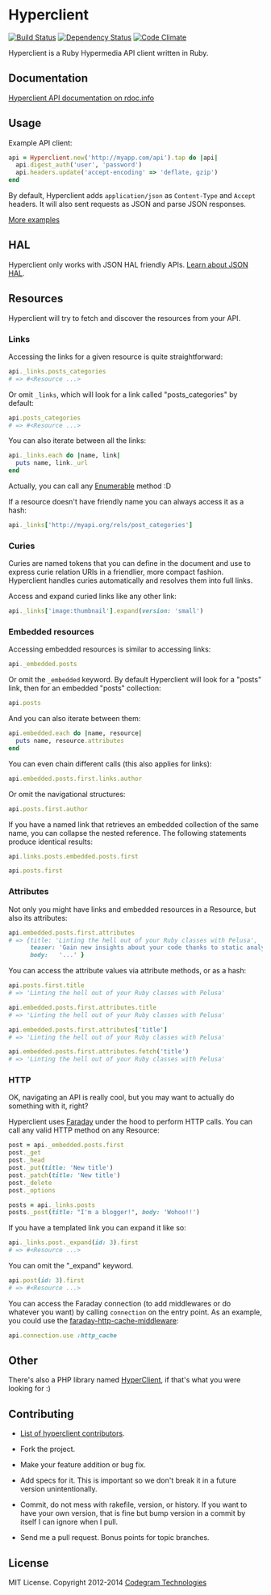 # Hyperclient
[![Build Status](https://secure.travis-ci.org/codegram/hyperclient.png)](http://travis-ci.org/codegram/hyperclient)
[![Dependency Status](https://gemnasium.com/codegram/hyperclient.png)](http://gemnasium.com/codegram/hyperclient)
[![Code Climate](https://codeclimate.com/github/codegram/hyperclient.png)](https://codeclimate.com/github/codegram/hyperclient)

Hyperclient is a Ruby Hypermedia API client written in Ruby.

## Documentation

[Hyperclient API documentation on rdoc.info][rdoc]

## Usage

Example API client:

```ruby
api = Hyperclient.new('http://myapp.com/api').tap do |api|
  api.digest_auth('user', 'password')
  api.headers.update('accept-encoding' => 'deflate, gzip')
end
```

By default, Hyperclient adds `application/json` as `Content-Type` and `Accept` headers. It will also sent requests as JSON and parse JSON responses.

[More examples][examples]

## HAL

Hyperclient only works with JSON HAL friendly APIs. [Learn about JSON HAL][hal].

## Resources

Hyperclient will try to fetch and discover the resources from your API.

### Links

Accessing the links for a given resource is quite straightforward:

```ruby
api._links.posts_categories
# => #<Resource ...>
```

Or omit `_links`, which will look for a link called "posts_categories" by default:

```ruby
api.posts_categories
# => #<Resource ...>
```

You can also iterate between all the links:

```ruby
api._links.each do |name, link|
  puts name, link._url
end
```

Actually, you can call any [Enumerable][enumerable] method :D

If a resource doesn't have friendly name you can always access it as a hash:

```ruby
api._links['http://myapi.org/rels/post_categories']
```

### Curies

Curies are named tokens that you can define in the document and use to express curie relation URIs in a friendlier, more compact fashion. Hyperclient handles curies automatically and resolves them into full links.

Access and expand curied links like any other link:

```ruby
api._links['image:thumbnail'].expand(version: 'small')
```

### Embedded resources

Accessing embedded resources is similar to accessing links:

```ruby
api._embedded.posts
```

Or omit the `_embedded` keyword. By default Hyperclient will look for a "posts" link, then for an embedded "posts" collection:

```ruby
api.posts
```

And you can also iterate between them:

```ruby
api.embedded.each do |name, resource|
  puts name, resource.attributes
end
```

You can even chain different calls (this also applies for links):

```ruby
api.embedded.posts.first.links.author
```

Or omit the navigational structures:

```ruby
api.posts.first.author
```

If you have a named link that retrieves an embedded collection of the same name, you can collapse the nested reference. The following statements produce identical results:

```ruby
api.links.posts.embedded.posts.first
```

```ruby
api.posts.first
```

### Attributes

Not only you might have links and embedded resources in a Resource, but also its attributes:

```ruby
api.embedded.posts.first.attributes
# => {title: 'Linting the hell out of your Ruby classes with Pelusa',
      teaser: 'Gain new insights about your code thanks to static analysis',
      body:   '...' }
```

You can access the attribute values via attribute methods, or as a hash:

```ruby
api.posts.first.title
# => 'Linting the hell out of your Ruby classes with Pelusa'

api.embedded.posts.first.attributes.title
# => 'Linting the hell out of your Ruby classes with Pelusa'

api.embedded.posts.first.attributes['title']
# => 'Linting the hell out of your Ruby classes with Pelusa'

api.embedded.posts.first.attributes.fetch('title')
# => 'Linting the hell out of your Ruby classes with Pelusa'
```

### HTTP

OK, navigating an API is really cool, but you may want to actually do something with it, right?

Hyperclient uses [Faraday][faraday] under the hood to perform HTTP calls. You can call any valid HTTP method on any Resource:

```ruby
post = api._embedded.posts.first
post._get
post._head
post._put(title: 'New title')
post._patch(title: 'New title')
post._delete
post._options

posts = api._links.posts
posts._post(title: "I'm a blogger!", body: 'Wohoo!!')
```

If you have a templated link you can expand it like so:

```ruby
api._links.post._expand(id: 3).first
# => #<Resource ...>
```

You can omit the "_expand" keyword.

```ruby
api.post(id: 3).first
# => #<Resource ...>
```

You can access the Faraday connection (to add middlewares or do whatever you want) by calling `connection` on the entry point. As an example, you could use the [faraday-http-cache-middleware](https://github.com/plataformatec/faraday-http-cache):

```ruby
api.connection.use :http_cache
```

## Other

There's also a PHP library named [HyperClient](https://github.com/FoxyCart/HyperClient), if that's what you were looking for :)

## Contributing

* [List of hyperclient contributors][contributors].

* Fork the project.
* Make your feature addition or bug fix.
* Add specs for it. This is important so we don't break it in a future
  version unintentionally.
* Commit, do not mess with rakefile, version, or history.
  If you want to have your own version, that is fine but bump version
  in a commit by itself I can ignore when I pull.
* Send me a pull request. Bonus points for topic branches.

## License

MIT License. Copyright 2012-2014 [Codegram Technologies][codegram]

[hal]: http://stateless.co/hal_specification.html
[contributors]: https://github.com/codegram/hyperclient/contributors
[codegram]: http://codegram.com
[documentup]: http://codegram.github.com/hyperclient
[faraday]: http://github.com/lostisland/faraday
[examples]: http://github.com/codegram/hyperclient/tree/master/examples
[enumerable]: http://ruby-doc.org/core-1.9.3/Enumerable.html
[rdoc]: http://rubydoc.org/github/codegram/hyperclient/master/frames
